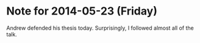 # Note for 2014-05-23 (Friday)

Andrew defended his thesis today. Surprisingly, I followed almost all of the talk.
